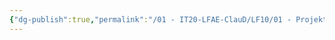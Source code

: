 ```yaml
---
{"dg-publish":true,"permalink":"/01 - IT20-LFAE-ClauD/LF10/01 - Projektmanagement.excalidraw/","tags":["excalidraw"]}
---
```

<style> .container {font-family: sans-serif; text-align: center;} .button-wrapper button {z-index: 1;height: 40px; width: 100px; margin: 10px;padding: 5px;} .excalidraw .App-menu_top .buttonList { display: flex;} .excalidraw-wrapper { height: 800px; margin: 50px; position: relative;} :root[dir="ltr"] .excalidraw .layer-ui__wrapper .zen-mode-transition.App-menu_bottom--transition-left {transform: none;} </style><script src="https://cdn.jsdelivr.net/npm/react@17/umd/react.production.min.js"></script><script src="https://cdn.jsdelivr.net/npm/react-dom@17/umd/react-dom.production.min.js"></script><script type="text/javascript" src="https://cdn.jsdelivr.net/npm/@excalidraw/excalidraw@0/dist/excalidraw.production.min.js"></script><div id="01_-_Projektmanagementexcalidraw.md"></div><script>(function(){const InitialData={"type":"excalidraw","version":2,"source":"https://github.com/zsviczian/obsidian-excalidraw-plugin/releases/tag/1.8.24","elements":[{"type":"freedraw","version":124,"versionNonce":1513398998,"isDeleted":false,"id":"sCcT3vrq2-Ujy4Y3HsL7b","fillStyle":"solid","strokeWidth":2,"strokeStyle":"solid","roughness":1,"opacity":100,"angle":0,"x":798.0637951687698,"y":3255.584466690732,"strokeColor":"#a61e4d","backgroundColor":"#fa5252","width":180.481969233894,"height":2.820030769279583,"seed":1315500938,"groupIds":[],"roundness":null,"boundElements":[],"updated":1680507182384,"link":null,"locked":false,"customData":{"strokeOptions":{"highlighter":true,"constantPressure":true,"hasOutline":true,"outlineWidth":4,"options":{"thinning":1,"smoothing":0.5,"streamline":0.5,"easing":"linear","start":{"taper":0,"cap":true,"easing":"linear"},"end":{"taper":0,"cap":true,"easing":"linear"}}}},"points":[[0,0],[2.820030769279583,0],[11.280123077118446,2.820030769279583],[14.10015384639803,2.820030769279583],[16.920184615677613,2.820030769279583],[18.330200000317404,2.820030769279583],[19.740215384957196,2.820030769279583],[21.150230769596988,2.820030769279583],[23.97026153887657,2.820030769279583],[26.790292308156154,2.820030769279583],[29.610323077435737,2.820030769279583],[31.02033846207553,2.820030769279583],[32.43035384671532,2.820030769279583],[33.84036923135511,2.820030769279583],[36.66040000063481,2.820030769279583],[39.48043076991439,2.820030769279583],[40.89044615455418,2.820030769279583],[43.71047692383377,2.820030769279583],[45.12049230847356,2.820030769279583],[49.35053846239293,2.820030769279583],[50.760553847032725,2.820030769279583],[56.40061538559189,2.820030769279583],[59.220646154871474,2.820030769279583],[62.04067692415106,2.820030769279583],[64.86070769343064,2.820030769279583],[67.68073846271034,2.820030769279583],[70.50076923198992,2.820030769279583],[74.7308153859093,2.820030769279583],[76.14083077054909,2.820030769279583],[80.37087692446846,2.820030769279583],[83.19090769374804,2.820030769279583],[84.60092307838784,2.820030769279583],[86.01093846302763,2.820030769279583],[88.83096923230721,2.820030769279583],[93.06101538622659,2.820030769279583],[94.47103077086638,2.820030769279583],[95.88104615550617,2.820030769279583],[98.70107692478587,2.820030769279583],[102.93112307870524,1.4100153846402463],[104.34113846334503,1.4100153846402463],[107.16116923262462,1.4100153846402463],[109.9812000019042,1.4100153846402463],[114.21124615582357,1.4100153846402463],[115.62126154046337,1.4100153846402463],[118.44129230974295,1.4100153846402463],[119.85130769438274,1.4100153846402463],[121.26132307902253,1.4100153846402463],[121.26132307902253,0],[125.4913692329419,0],[128.3114000022216,0],[129.7214153868614,0],[131.1314307715012,0],[132.54144615614098,0],[135.36147692542056,0],[136.77149231006035,0],[139.59152307933994,0],[141.00153846397973,0],[142.41155384861952,0],[148.05161538717869,0],[150.87164615645827,0],[152.28166154109806,0],[155.10169231037764,0],[156.51170769501744,0],[157.92172307965723,0],[162.15176923357672,0],[163.5617846182165,0],[166.3818153874961,0],[167.79183077213588,0],[169.20184615677567,0],[170.61186154141546,0],[173.43189231069505,0],[174.84190769533484,0],[177.66193846461442,0],[179.07195384925421,0],[180.481969233894,0],[180.481969233894,1.4100153846402463],[180.481969233894,1.4100153846402463]],"lastCommittedPoint":null,"simulatePressure":false,"pressures":[1,1,1,1,1,1,1,1,1,1,1,1,1,1,1,1,1,1,1,1,1,1,1,1,1,1,1,1,1,1,1,1,1,1,1,1,1,1,1,1,1,1,1,1,1,1,1,1,1,1,1,1,1,1,1,1,1,1,1,1,1,1,1,1,1,1,1,1,1,1,1,1,1,1,1,1,0]},{"type":"freedraw","version":262,"versionNonce":184294794,"isDeleted":false,"id":"b5w5lcgKMwl_2NoJtou0q","fillStyle":"solid","strokeWidth":2,"strokeStyle":"solid","roughness":1,"opacity":100,"angle":0,"x":806.9560028610689,"y":3123.4601276066255,"strokeColor":"#087f5b","backgroundColor":"#40c057","width":132.83473978657514,"height":2.2706885668180803,"seed":689096762,"groupIds":[],"roundness":null,"boundElements":[],"updated":1680507182384,"link":null,"locked":false,"customData":{"strokeOptions":{"highlighter":true,"constantPressure":true,"hasOutline":true,"outlineWidth":4,"options":{"thinning":1,"smoothing":0.5,"streamline":0.5,"easing":"linear","start":{"taper":0,"cap":true,"easing":"linear"},"end":{"taper":0,"cap":true,"easing":"linear"}}}},"points":[[0,0],[1.1353226285178835,0],[3.4060545051180497,0],[5.676699762153817,0],[7.947345019189697,0],[14.759454029425797,0],[15.89477665794368,0],[17.030099286461677,0],[19.300744543497444,0],[21.57147642009761,0],[22.706799048615494,0],[26.112853553733544,0],[27.248176182251427,0],[28.383498810769424,0],[31.789553315887474,0],[34.06019857292324,0],[36.33084382995912,0],[37.46625307804129,0],[39.73689833507717,0],[40.872220963595055,0],[43.14295284019522,0],[44.278275468713105,0],[46.548920725748985,0],[47.68424335426687,0],[51.09029785938492,0],[54.49635236450297,0],[57.90232025005673,0],[59.03764287857473,0],[61.30837475517478,0],[63.57902001221066,0],[65.84975188881072,0],[68.1203971458466,0],[70.39104240288248,0],[71.52645165096465,0],[72.66177427948253,0],[74.93241953651841,0],[77.20315141311846,0],[79.47379667015434,0],[81.74444192719022,0],[85.15049643230827,0],[87.42114168934404,0],[88.55655093742621,0],[90.82719619446209,0],[94.23325069958014,0],[95.36857332809802,0],[96.50389595661602,0],[97.6392185851339,0],[98.7745412136519,0],[99.90995046173407,0],[102.18059571876984,0],[105.58665022388789,0],[107.85729548092377,0],[108.99261810944165,0],[110.12794073795965,0],[111.26334998604182,0],[112.3986726145597,0],[113.5339952430777,0],[114.66931787159558,0],[115.80464050011346,0],[116.94004974819563,0],[118.07537237671363,0],[119.21069500523151,0],[120.34601763374951,0],[122.61674951034956,0],[123.75207213886745,0],[124.88739476738544,0],[126.02271739590333,0],[127.15804002442133,1.1353226285177698],[128.2934492725035,1.1353226285177698],[129.42877190102138,1.1353226285177698],[130.56409452953926,1.1353226285177698],[130.56409452953926,2.2706885668180803],[131.69941715805726,2.2706885668180803],[132.83473978657514,2.2706885668180803],[132.83473978657514,2.2706885668180803]],"lastCommittedPoint":null,"simulatePressure":false,"pressures":[1,1,1,1,1,1,1,1,1,1,1,1,1,1,1,1,1,1,1,1,1,1,1,1,1,1,1,1,1,1,1,1,1,1,1,1,1,1,1,1,1,1,1,1,1,1,1,1,1,1,1,1,1,1,1,1,1,1,1,1,1,1,1,1,1,1,1,1,1,1,1,1,1,1,0]},{"type":"freedraw","version":105,"versionNonce":1216731158,"isDeleted":false,"id":"v4m4rFSwaLW3STf96DVI7","fillStyle":"solid","strokeWidth":2,"strokeStyle":"solid","roughness":1,"opacity":100,"angle":0,"x":-993.9132414891509,"y":3142.3003248676755,"strokeColor":"#a61e4d","backgroundColor":"#fa5252","width":169.65018926634764,"height":1.8440237963732216,"seed":1304905226,"groupIds":[],"roundness":null,"boundElements":[],"updated":1680507182384,"link":null,"locked":false,"customData":{"strokeOptions":{"highlighter":true,"constantPressure":true,"hasOutline":true,"outlineWidth":4,"options":{"thinning":1,"smoothing":0.5,"streamline":0.5,"easing":"linear","start":{"taper":0,"cap":true,"easing":"linear"},"end":{"taper":0,"cap":true,"easing":"linear"}}}},"points":[[0,0],[5.532071389120006,0],[9.22011898186679,0],[14.752190370986796,0],[22.128285556480137,0],[27.660356945600142,0],[33.19242833472015,0],[38.72449972384027,0],[42.41254731658694,0],[46.10059490933361,0],[51.632666298453614,0],[55.320713891200285,0],[57.16473768757362,0],[60.852785280320404,0],[62.69680907669374,0],[64.54083287306707,0],[68.22888046581375,0],[70.07290426218708,0],[73.76095185493375,0],[75.60497565130709,0],[79.29302324405376,0],[81.13704704042709,0],[82.98107083680043,0],[86.66911842954721,0],[90.35716602229388,0],[92.20118981866722,0],[95.88923741141389,0],[97.73326120778722,0],[101.4213088005339,0],[103.26533259690723,0],[106.9533801896539,0],[108.79740398602735,0],[110.64142778240057,0],[114.32947537514735,0],[118.01752296789402,0],[119.86154676426736,0],[121.7055705606407,0],[123.54959435701403,0],[125.39361815338737,0],[129.08166574613404,0],[132.76971333888082,0],[136.4577609316275,0],[138.30178472800083,0],[141.9898323207475,0],[143.83385611712083,0],[145.67787991349417,0],[149.36592750624084,0],[151.20995130261417,0],[153.0539750989875,0],[156.7420226917343,0],[158.5860464881075,0],[160.43007028448096,0],[164.11811787722763,0],[165.96214167360097,0],[167.8061654699743,0],[169.65018926634764,0],[169.65018926634764,1.8440237963732216],[169.65018926634764,1.8440237963732216]],"lastCommittedPoint":null,"simulatePressure":false,"pressures":[1,1,1,1,1,1,1,1,1,1,1,1,1,1,1,1,1,1,1,1,1,1,1,1,1,1,1,1,1,1,1,1,1,1,1,1,1,1,1,1,1,1,1,1,1,1,1,1,1,1,1,1,1,1,1,1,1,0]},{"type":"freedraw","version":99,"versionNonce":1299438666,"isDeleted":false,"id":"GdwrDrGWT76umF5NU8CNN","fillStyle":"solid","strokeWidth":2,"strokeStyle":"solid","roughness":1,"opacity":100,"angle":0,"x":-66.36927191335894,"y":3284.2901571884227,"strokeColor":"#a61e4d","backgroundColor":"#fa5252","width":173.3382368590943,"height":9.220118981867017,"seed":1412354518,"groupIds":[],"roundness":null,"boundElements":[],"updated":1680507182384,"link":null,"locked":false,"customData":{"strokeOptions":{"highlighter":true,"constantPressure":true,"hasOutline":true,"outlineWidth":4,"options":{"thinning":1,"smoothing":0.5,"streamline":0.5,"easing":"linear","start":{"taper":0,"cap":true,"easing":"linear"},"end":{"taper":0,"cap":true,"easing":"linear"}}}},"points":[[0,0],[5.532071389120006,0],[18.440237963733352,1.8440237963732216],[29.504380741973478,3.688047592746898],[42.412547316586824,5.532071389120119],[55.320713891200285,5.532071389120119],[59.008761483946955,7.376095185493796],[70.07290426218708,7.376095185493796],[71.9169280585603,7.376095185493796],[77.44899944768042,7.376095185493796],[82.98107083680031,7.376095185493796],[84.82509463317376,7.376095185493796],[88.51314222592043,7.376095185493796],[92.2011898186671,7.376095185493796],[94.04521361504055,7.376095185493796],[95.88923741141377,7.376095185493796],[99.57728500416044,7.376095185493796],[101.4213088005339,7.376095185493796],[105.10935639328056,7.376095185493796],[106.95338018965379,9.220118981867017],[108.79740398602723,9.220118981867017],[112.4854515787739,9.220118981867017],[114.32947537514735,9.220118981867017],[116.17349917152058,9.220118981867017],[118.01752296789402,9.220118981867017],[119.86154676426725,9.220118981867017],[121.7055705606407,9.220118981867017],[123.54959435701392,9.220118981867017],[125.39361815338737,9.220118981867017],[127.23764194976059,9.220118981867017],[129.08166574613404,9.220118981867017],[130.92568954250726,9.220118981867017],[132.7697133388807,9.220118981867017],[134.61373713525393,9.220118981867017],[136.45776093162738,9.220118981867017],[138.30178472800083,9.220118981867017],[140.14580852437405,9.220118981867017],[141.9898323207475,9.220118981867017],[145.67787991349417,9.220118981867017],[147.5219037098674,9.220118981867017],[149.36592750624084,9.220118981867017],[151.20995130261406,9.220118981867017],[154.89799889536073,9.220118981867017],[156.74202269173418,9.220118981867017],[160.43007028448085,9.220118981867017],[162.2740940808543,9.220118981867017],[165.96214167360097,9.220118981867017],[167.8061654699742,9.220118981867017],[169.65018926634764,9.220118981867017],[171.49421306272086,9.220118981867017],[173.3382368590943,9.220118981867017],[173.3382368590943,9.220118981867017]],"lastCommittedPoint":null,"simulatePressure":false,"pressures":[1,1,1,1,1,1,1,1,1,1,1,1,1,1,1,1,1,1,1,1,1,1,1,1,1,1,1,1,1,1,1,1,1,1,1,1,1,1,1,1,1,1,1,1,1,1,1,1,1,1,1,0]},{"type":"freedraw","version":98,"versionNonce":1501455702,"isDeleted":false,"id":"PPYNWbo2a7lk0Xx1zh_EC","fillStyle":"solid","strokeWidth":2,"strokeStyle":"solid","roughness":1,"opacity":100,"angle":0,"x":-997.6012890818976,"y":3046.4110874562616,"strokeColor":"#2b8a3e","backgroundColor":"#40c057","width":143.83385611712083,"height":5.532071389119665,"seed":1074909526,"groupIds":[],"roundness":null,"boundElements":[],"updated":1680507182384,"link":null,"locked":false,"customData":{"strokeOptions":{"highlighter":true,"constantPressure":true,"hasOutline":true,"outlineWidth":4,"options":{"thinning":1,"smoothing":0.5,"streamline":0.5,"easing":"linear","start":{"taper":0,"cap":true,"easing":"linear"},"end":{"taper":0,"cap":true,"easing":"linear"}}}},"points":[[0,0],[7.376095185493341,0],[11.064142778240011,0],[16.59621416736013,1.8440237963732216],[22.128285556480137,1.8440237963732216],[27.660356945600142,1.8440237963732216],[31.348404538346813,1.8440237963732216],[33.19242833472015,1.8440237963732216],[36.88047592746682,1.8440237963732216],[40.5685235202136,1.8440237963732216],[44.25657111296027,1.8440237963732216],[47.944618705706944,1.8440237963732216],[51.632666298453614,1.8440237963732216],[55.320713891200285,1.8440237963732216],[59.008761483946955,1.8440237963732216],[60.85278528032029,1.8440237963732216],[64.54083287306707,1.8440237963732216],[68.22888046581375,1.8440237963732216],[70.07290426218708,1.8440237963732216],[71.91692805856042,1.8440237963732216],[75.60497565130709,1.8440237963732216],[77.44899944768042,1.8440237963732216],[79.29302324405376,1.8440237963732216],[82.98107083680043,1.8440237963732216],[84.82509463317376,1.8440237963732216],[88.51314222592055,1.8440237963732216],[90.35716602229388,1.8440237963732216],[94.04521361504055,1.8440237963732216],[97.73326120778722,1.8440237963732216],[99.57728500416056,1.8440237963732216],[103.26533259690723,1.8440237963732216],[105.10935639328056,1.8440237963732216],[110.64142778240057,1.8440237963732216],[112.48545157877402,1.8440237963732216],[114.32947537514724,1.8440237963732216],[116.17349917152069,1.8440237963732216],[118.01752296789402,1.8440237963732216],[119.86154676426736,1.8440237963732216],[123.54959435701403,1.8440237963732216],[125.39361815338737,1.8440237963732216],[129.08166574613404,1.8440237963732216],[130.92568954250737,1.8440237963732216],[134.61373713525404,1.8440237963732216],[136.4577609316275,1.8440237963732216],[138.3017847280007,1.8440237963732216],[140.14580852437416,1.8440237963732216],[140.14580852437416,3.688047592746443],[141.9898323207475,3.688047592746443],[141.9898323207475,5.532071389119665],[143.83385611712083,5.532071389119665],[143.83385611712083,5.532071389119665]],"lastCommittedPoint":null,"simulatePressure":false,"pressures":[1,1,1,1,1,1,1,1,1,1,1,1,1,1,1,1,1,1,1,1,1,1,1,1,1,1,1,1,1,1,1,1,1,1,1,1,1,1,1,1,1,1,1,1,1,1,1,1,1,1,0]},{"type":"freedraw","version":97,"versionNonce":1342554890,"isDeleted":false,"id":"TrAfU4F2W813iIdsZMk9a","fillStyle":"solid","strokeWidth":2,"strokeStyle":"solid","roughness":1,"opacity":100,"angle":0,"x":-71.90134330247906,"y":2965.2740404158344,"strokeColor":"#2b8a3e","backgroundColor":"#40c057","width":151.2099513026143,"height":12.90816657461346,"seed":635137930,"groupIds":[],"roundness":null,"boundElements":[],"updated":1680507182384,"link":null,"locked":false,"customData":{"strokeOptions":{"highlighter":true,"constantPressure":true,"hasOutline":true,"outlineWidth":4,"options":{"thinning":1,"smoothing":0.5,"streamline":0.5,"easing":"linear","start":{"taper":0,"cap":true,"easing":"linear"},"end":{"taper":0,"cap":true,"easing":"linear"}}}},"points":[[0,0],[5.532071389120119,0],[16.59621416736013,3.688047592746443],[23.972309352853472,3.688047592746443],[35.0364521310936,5.532071389120119],[40.5685235202136,5.532071389120119],[51.632666298453614,7.376095185493341],[57.164737687573734,7.376095185493341],[60.852785280320404,7.376095185493341],[64.54083287306707,7.376095185493341],[66.38485666944041,9.220118981866563],[68.22888046581375,9.220118981866563],[70.07290426218708,9.220118981866563],[75.6049756513072,9.220118981866563],[79.29302324405387,9.220118981866563],[81.13704704042709,9.220118981866563],[82.98107083680054,9.220118981866563],[84.82509463317376,9.220118981866563],[86.66911842954721,9.220118981866563],[92.20118981866733,9.220118981866563],[94.04521361504055,9.220118981866563],[97.73326120778722,9.220118981866563],[99.57728500416067,9.220118981866563],[101.4213088005339,9.220118981866563],[105.10935639328056,9.220118981866563],[108.79740398602723,9.220118981866563],[110.64142778240068,9.220118981866563],[112.4854515787739,9.220118981866563],[114.32947537514735,9.220118981866563],[116.1734991715208,9.220118981866563],[116.1734991715208,11.064142778240239],[118.01752296789402,11.064142778240239],[119.86154676426747,11.064142778240239],[121.7055705606407,11.064142778240239],[123.54959435701414,11.064142778240239],[127.23764194976081,11.064142778240239],[129.08166574613404,11.064142778240239],[130.92568954250748,11.064142778240239],[132.7697133388807,11.064142778240239],[136.45776093162738,11.064142778240239],[138.30178472800083,11.064142778240239],[140.14580852437405,11.064142778240239],[141.9898323207475,11.064142778240239],[143.83385611712094,11.064142778240239],[145.67787991349417,11.064142778240239],[147.52190370986762,11.064142778240239],[149.36592750624084,11.064142778240239],[151.2099513026143,11.064142778240239],[151.2099513026143,12.90816657461346],[151.2099513026143,12.90816657461346]],"lastCommittedPoint":null,"simulatePressure":false,"pressures":[1,1,1,1,1,1,1,1,1,1,1,1,1,1,1,1,1,1,1,1,1,1,1,1,1,1,1,1,1,1,1,1,1,1,1,1,1,1,1,1,1,1,1,1,1,1,1,1,1,0]},{"type":"freedraw","version":49,"versionNonce":1853049494,"isDeleted":false,"id":"_EYJyqcbz_BR4rJ8tLc0U","fillStyle":"solid","strokeWidth":2,"strokeStyle":"solid","roughness":1,"opacity":100,"angle":0,"x":-1004.9773842673909,"y":3099.8877775510887,"strokeColor":"#2b8a3e","backgroundColor":"#FFC47C","width":0.0001,"height":0.0001,"seed":860361622,"groupIds":[],"roundness":null,"boundElements":[],"updated":1680507182384,"link":null,"locked":false,"customData":{"strokeOptions":{"highlighter":true,"constantPressure":true,"hasOutline":true,"outlineWidth":4,"options":{"thinning":1,"smoothing":0.5,"streamline":0.5,"easing":"linear","start":{"taper":0,"cap":true,"easing":"linear"},"end":{"taper":0,"cap":true,"easing":"linear"}}}},"points":[[0,0],[0.0001,0.0001]],"lastCommittedPoint":null,"simulatePressure":false,"pressures":[1,0]},{"type":"text","version":31,"versionNonce":1799640890,"isDeleted":false,"id":"VkuX7sMC","fillStyle":"hachure","strokeWidth":1,"strokeStyle":"solid","roughness":1,"opacity":100,"angle":0,"x":-568.3462148747909,"y":-395.84330122915856,"strokeColor":"#000000","backgroundColor":"transparent","width":398.6278381347656,"height":45,"seed":380919226,"groupIds":[],"roundness":null,"boundElements":[],"updated":1680427002221,"link":null,"locked":false,"fontSize":36,"fontFamily":1,"text":"Allgemeine Einordnungen","rawText":"Allgemeine Einordnungen","textAlign":"left","verticalAlign":"top","containerId":null,"originalText":"Allgemeine Einordnungen","lineHeight":1.25,"baseline":32},{"type":"line","version":314,"versionNonce":456872294,"isDeleted":false,"id":"zervPJbwN2q1EY5MMgSJt","fillStyle":"hachure","strokeWidth":1,"strokeStyle":"solid","roughness":1,"opacity":100,"angle":0,"x":-579.5824447163054,"y":-353.20982813522113,"strokeColor":"#000000","backgroundColor":"transparent","width":411.3362279357392,"height":1.0134313914052768,"seed":192900794,"groupIds":[],"roundness":{"type":2},"boundElements":[],"updated":1680427002221,"link":null,"locked":false,"startBinding":null,"endBinding":null,"lastCommittedPoint":null,"startArrowhead":null,"endArrowhead":null,"points":[[0,0],[411.3362279357392,-1.0134313914052768]]},{"type":"arrow","version":631,"versionNonce":2019509828,"isDeleted":false,"id":"D2Sy5pC6A_un0y-AEGpxR","fillStyle":"hachure","strokeWidth":2,"strokeStyle":"solid","roughness":1,"opacity":100,"angle":0,"x":543.5743465476335,"y":1393.670838630132,"strokeColor":"#000000","backgroundColor":"transparent","width":159.64505075622492,"height":0.8782763339645498,"seed":1117130746,"groupIds":[],"roundness":{"type":2},"boundElements":[],"updated":1682027705592,"link":null,"locked":false,"startBinding":null,"endBinding":{"elementId":"H1b4bN-oDUhhDwZzx_IlW","focus":-0.13613985427582964,"gap":2.1475030015695324},"lastCommittedPoint":null,"startArrowhead":null,"endArrowhead":"arrow","points":[[0,0],[159.64505075622492,0.8782763339645498]]},{"type":"arrow","version":1244,"versionNonce":1525012348,"isDeleted":false,"id":"GZ4yLnbJAW2pND1SKvigg","fillStyle":"hachure","strokeWidth":2,"strokeStyle":"solid","roughness":1,"opacity":100,"angle":0,"x":-575.3008128193753,"y":575.1940921330795,"strokeColor":"#000000","backgroundColor":"transparent","width":139.12544136235874,"height":211.4149109466597,"seed":620014074,"groupIds":[],"roundness":{"type":2},"boundElements":[],"updated":1682027680226,"link":null,"locked":false,"startBinding":null,"endBinding":null,"lastCommittedPoint":null,"startArrowhead":null,"endArrowhead":"arrow","points":[[0,0],[-139.12544136235874,127.7205160098813],[-40.00918545065474,211.4149109466597]]},{"type":"freedraw","version":212,"versionNonce":415084966,"isDeleted":false,"id":"dg7zU-rSR-guviIHxISJN","fillStyle":"hachure","strokeWidth":0.5,"strokeStyle":"solid","roughness":1,"opacity":100,"angle":0,"x":-540.1831229325091,"y":489.12829137152437,"strokeColor":"#000000","backgroundColor":"transparent","width":24.003051977306995,"height":161.44791392205246,"seed":1149066854,"groupIds":[],"roundness":null,"boundElements":[],"updated":1680427002221,"link":null,"locked":false,"points":[[0,0],[0.13406907562830384,0],[-0.06707601958260057,-0.13411055739680933],[-0.4022901904218088,-0.13411055739680933],[-0.7375458430295794,-0.26817963302517],[-1.3409811286624063,-0.26817963302517],[-2.01140947034105,-0.4022901904219225],[-2.6819207755565913,-0.5364007478187318],[-3.35239059900357,-0.5364007478187318],[-3.8217153272396445,-0.5364007478187318],[-4.358116075058319,-0.6704698234470357],[-4.894475341108546,-0.6704698234470357],[-5.430834607158886,-0.9386494564722057],[-5.766090259766543,-0.9386494564722057],[-6.168380450188465,-1.0727185321005095],[-6.6377051784245396,-1.0727185321005095],[-7.241181945825929,-1.0727185321005095],[-7.576396116665137,-1.0727185321005095],[-8.045741585785436,-1.0727185321005095],[-8.448031776207358,-0.8716149186579969],[-8.78324594704668,-0.7375458430296931],[-9.118501599654337,-0.46932472823613125],[-9.654881606588788,-0.20114509521096124],[-9.923061239613958,0.2011450952109044],[-10.258316892221728,0.6033938038643782],[-10.727641620457803,1.1397945516830532],[-10.928765974784483,1.4750087225223751],[-11.196945607809653,2.01140947034105],[-11.39809070302067,2.480775680345573],[-11.599235798231575,2.9500174450447503],[-11.733346355628328,3.620487268491786],[-11.86745691302508,4.358033111521422],[-12.001525988653384,5.229648030179419],[-12.068602008236098,6.101262948837416],[-12.269747103447003,7.039870923541116],[-12.40381617907542,7.978520380013265],[-12.604961274286325,8.984245856068014],[-12.806085628613118,9.98997133212282],[-12.94019618600987,10.995613844640673],[-13.208375819034927,12.06837385850963],[-13.208375819034927,13.141133872378589],[-13.409520914245832,14.146776384896441],[-13.476596933828546,15.085467323137038],[-13.543631471642698,16.09115131742334],[-13.61066600945685,17.163911331292297],[-13.61066600945685,18.236629863392807],[-13.61066600945685,19.242355339447556],[-13.61066600945685,20.583294986341627],[-13.61066600945685,21.521902961045328],[-13.61066600945685,22.72873205054259],[-13.61066600945685,24.203782254833413],[-13.476596933828546,25.142431711305562],[-13.476596933828546,26.483371358199634],[-13.476596933828546,27.35498627685763],[-13.34248637643168,28.36067027114393],[-13.208375819034927,29.366354265430232],[-13.074306743406623,30.372038259716533],[-13.074306743406623,31.377763735771396],[-12.94019618600987,32.78569643871117],[-12.94019618600987,33.45616626215815],[-12.6720165529847,34.79714739082067],[-12.537926736472173,35.93698342427217],[-12.40381617907542,37.21080556981519],[-12.13563654605025,38.08237900670474],[-11.86745691302508,39.35628411578466],[-11.86745691302508,40.496078667467714],[-11.599235798231575,41.769942294779185],[-11.465166722603271,42.9097783282308],[-11.331056165206405,44.11656593595956],[-11.196945607809653,45.45750558285363],[-10.928765974784483,46.597300134536795],[-10.794676158271955,47.602984128823095],[-10.794676158271955,48.8098132183203],[-10.660607082643537,49.949649251771916],[-10.526496525246785,51.02240926564082],[-10.526496525246785,52.29623141118384],[-10.526496525246785,53.10081179202757],[-10.526496525246785,54.30768236329334],[-10.526496525246785,55.782649604047265],[-10.526496525246785,56.92244415573043],[-10.526496525246785,58.062280189181934],[-10.526496525246785,59.336102334724956],[-10.526496525246785,60.47593836817646],[-10.526496525246785,61.81687801507053],[-10.526496525246785,62.62137543237748],[-10.593531063060937,63.69413544624638],[-10.794676158271955,64.63282638448698],[-10.995800512598635,65.83969695575274],[-11.196945607809653,66.91237400608475],[-11.465166722603271,67.91809948213961],[-11.733346355628328,68.85674893861176],[-12.068602008236098,70.19764710373738],[-12.269747103447003,71.27036563583783],[-12.537926736472173,72.27609111189258],[-12.873161648195719,73.28181658794733],[-13.208375819034927,74.35449363827945],[-13.61066600945685,75.2932260582885],[-14.147066757275525,76.23187551476065],[-14.482301668999071,77.1705249712328],[-15.219847512028764,77.97506387030808],[-15.957351873289895,78.91371332678023],[-16.49373188022446,79.71821074408717],[-17.164201703671438,80.38880501283961],[-17.96876134363106,81.193260948378],[-18.639272648846486,81.79669623401094],[-19.443832288806107,82.46720753922637],[-20.114302112253085,83.0034838417397],[-21.05297230960946,83.47293301528111],[-21.522297037845647,83.80806422258354],[-21.924587228267455,84.27743043258806],[-22.326877418689378,84.34450645217066],[-22.7291676091113,84.54565154738168],[-23.064402520834847,84.54565154738168],[-23.399658173442504,84.61264460342738],[-23.734872344281825,84.61264460342738],[-23.86898290167869,84.67972062300998],[-23.332582153859903,84.67972062300998],[-23.064402520834847,84.67972062300998],[-22.930291963438094,84.67972062300998],[-22.528022513900396,84.67972062300998],[-22.12573232347836,84.67972062300998],[-21.72344213305655,84.67972062300998],[-21.32115194263463,84.67972062300998],[-20.58362684048916,84.67972062300998],[-20.18133665006735,84.74675516082414],[-19.712011921831163,84.81378969863829],[-19.175631914896712,84.88082423645244],[-18.773341724474903,85.01489331208086],[-18.371051534052867,85.14904535124606],[-17.834692268002755,85.35019044645696],[-17.432422818465056,85.48425952208538],[-17.03013262804302,85.61832859771368],[-16.761911513249515,85.9536257320899],[-16.62784243762121,86.22176388334651],[-16.359621322827593,86.42290897855753],[-16.22555224719929,86.69104712981414],[-16.091441689802423,87.02634426419036],[-16.091441689802423,87.42863445461228],[-16.091441689802423,87.7638486254516],[-16.091441689802423,88.23321483545612],[-16.091441689802423,88.7695326197379],[-16.158476227616575,89.17182281015982],[-16.29258678501344,89.90932717142095],[-16.426697342410193,90.44568643747118],[-16.62784243762121,91.04912172310412],[-16.896022070646268,91.85370210394797],[-17.164201703671438,92.65815803948635],[-17.56649189409336,93.4627384203302],[-17.901726805816907,94.26731880117404],[-18.10287190102781,95.20605122118309],[-18.438127553635468,96.14461771411834],[-18.706307186660638,96.94915661319374],[-19.04156283926841,98.02195810883109],[-19.309742472293465,99.22874571655996],[-19.51086682662026,100.03328461563524],[-19.779046459645315,101.1060861112727],[-20.047267574438933,101.97774251169903],[-20.24841266964995,103.18457160119635],[-20.516592302675008,103.9890690185033],[-20.784771935700064,104.92771847497545],[-20.985917030911082,105.9334439510302],[-21.187041385237762,106.87209340750235],[-21.38818648044878,108.01184647741707],[-21.522297037845647,108.8835028778434],[-21.6564075952424,110.35851160036589],[-21.857552690453304,111.16305049944117],[-21.991621766081607,112.50399014633524],[-22.058697785664208,114.11315090802293],[-22.058697785664208,115.32002147928858],[-22.12573232347836,116.4596915856664],[-22.12573232347836,118.00181780953983],[-22.12573232347836,119.61089560769062],[-21.991621766081607,120.81776617895628],[-21.991621766081607,122.56099601627227],[-21.991621766081607,124.23710835223721],[-21.991621766081607,126.04737272736736],[-21.991621766081607,127.72356802686909],[-21.857552690453304,129.39968036283403],[-21.5893315756598,130.94180658670746],[-21.45526250003138,132.68495346048655],[-21.05297230960946,134.29411422217424],[-20.65070286007176,136.30548221074685],[-20.047267574438933,137.91464297243442],[-19.51086682662026,139.72482438402767],[-18.974486819685808,142.0044964509308],[-18.572196629263885,143.54645674773053],[-17.834692268002755,145.8932463159847],[-17.365346798882456,147.6363102262269],[-16.694876975435363,149.44665756489383],[-16.091441689802423,151.05573536304462],[-14.951626397235145,152.530744085567],[-14.214101295089677,154.00575280808937],[-13.34248637643168,155.14558884154098],[-12.40381617907542,155.95008625884793],[-11.465166722603271,156.6876321018775],[-10.392385967850032,157.08992229229943],[-9.31962595398113,157.49221248272136],[-7.777541211876041,157.76035063397796],[-6.70478119800714,158.09560628658573],[-5.296765531530468,158.49789647700766],[-4.224005517661453,158.83306916607853],[-3.151245503792552,159.23535935650045],[-2.0784854899236507,159.63764954692238],[-1.4750502042908238,160.10705723869535],[-0.804580380843845,160.37519538995195],[-0.4022901904218088,160.37519538995195],[-0.4022901904218088,160.37519538995195]],"lastCommittedPoint":null,"simulatePressure":false,"pressures":[0.07545787841081619,0.07692307978868484,0.08400488644838333,0.09035409241914749,0.10231991112232208,0.11965812742710114,0.13772894442081451,0.15115995705127716,0.15897436439990997,0.16141636669635773,0.16239316761493683,0.16214896738529205,0.16336996853351593,0.1616605669260025,0.16239316761493683,0.16410256922245026,0.1626373678445816,0.16312576830387115,0.1636141687631607,0.1636141687631607,0.16507937014102936,0.1645909696817398,0.16385836899280548,0.16214896738529205,0.1626373678445816,0.16190476715564728,0.1616605669260025,0.16019536554813385,0.16239316761493683,0.1616605669260025,0.16239316761493683,0.1616605669260025,0.1616605669260025,0.16214896738529205,0.1616605669260025,0.16141636669635773,0.16214896738529205,0.1616605669260025,0.1626373678445816,0.16434676945209503,0.16727717220783234,0.168742373585701,0.16996337473392487,0.16996337473392487,0.17045177519321442,0.16898657381534576,0.16507937014102936,0.1655677706003189,0.1655677706003189,0.16825397312641144,0.16947497427463531,0.1726495772600174,0.17631258070468903,0.17777778208255768,0.17826618254184723,0.1855921894311905,0.18608058989048004,0.1882784068584442,0.18901100754737854,0.1894994080066681,0.19072040915489197,0.1914530098438263,0.1914530098438263,0.1904762089252472,0.1924298107624054,0.19365081191062927,0.1943834125995636,0.19584861397743225,0.1963370144367218,0.19658121466636658,0.19682541489601135,0.19682541489601135,0.19755801558494568,0.19780221581459045,0.19829061627388,0.19829061627388,0.19877901673316956,0.1973138153553009,0.19902321696281433,0.19902321696281433,0.1992674171924591,0.19877901673316956,0.19804641604423523,0.19853481650352478,0.20073261857032776,0.20195361971855164,0.20390722155570984,0.20805862545967102,0.21001222729682922,0.21343103051185608,0.21562883257865906,0.21953603625297546,0.22100123763084412,0.22100123763084412,0.22148963809013367,0.22295483946800232,0.22588524222373962,0.2271062433719635,0.23125764727592468,0.23589745163917542,0.24346765875816345,0.2520146667957306,0.2586080729961395,0.26446887850761414,0.27032968401908875,0.2737484872341156,0.27521368861198425,0.2769230902194977,0.2769230902194977,0.27619048953056335,0.277655690908432,0.27912089228630066,0.279853492975235,0.2805860936641693,0.2818070948123932,0.28107449412345886,0.2759462893009186,0.2757020890712738,0.2749694883823395,0.27643468976020813,0.2757020890712738,0.27643468976020813,0.27619048953056335,0.27545788884162903,0.2766788899898529,0.2766788899898529,0.2757020890712738,0.2766788899898529,0.27643468976020813,0.2749694883823395,0.2757020890712738,0.27643468976020813,0.2766788899898529,0.27619048953056335,0.27814409136772156,0.27814409136772156,0.2778998911380768,0.27936509251594543,0.2796092927455902,0.2788766920566559,0.28009769320487976,0.2808302938938141,0.2818070948123932,0.2808302938938141,0.28229549527168274,0.28107449412345886,0.28131869435310364,0.2818070948123932,0.28205129504203796,0.2808302938938141,0.2805860936641693,0.2815628945827484,0.2815628945827484,0.2825396955013275,0.28131869435310364,0.2818070948123932,0.28034189343452454,0.28009769320487976,0.2778998911380768,0.28400489687919617,0.28302809596061707,0.2808302938938141,0.2815628945827484,0.2818070948123932,0.2818070948123932,0.279853492975235,0.28009769320487976,0.28009769320487976,0.28009769320487976,0.27643468976020813,0.279853492975235,0.277655690908432,0.277655690908432,0.2766788899898529,0.27643468976020813,0.2766788899898529,0.2739926874637604,0.2788766920566559,0.2757020890712738,0.2766788899898529,0.27521368861198425,0.27521368861198425,0.27326008677482605,0.27130648493766785,0.27521368861198425,0.27106228470802307,0.2739926874637604,0.28327229619026184,0.29304030537605286,0.30183151364326477,0.30818071961402893,0.31575092673301697,0.31794872879981995,0.32967033982276917,0.33797314763069153,0.34969475865364075,0.35555556416511536,0.3550671637058258,0.3543345630168915,0.35164836049079895,0.3433455526828766,0.3242979347705841,0.2808302938938141,0.20561662316322327,0.09133089333772659,0.00024420025874860585,0]},{"type":"text","version":173,"versionNonce":224631930,"isDeleted":false,"id":"L1EVQylF","fillStyle":"hachure","strokeWidth":0.5,"strokeStyle":"solid","roughness":1,"opacity":100,"angle":0,"x":-572.5123138331123,"y":983.0330789550042,"strokeColor":"#000000","backgroundColor":"transparent","width":869.8316650390625,"height":45,"seed":723725946,"groupIds":[],"roundness":null,"boundElements":[],"updated":1680427002221,"link":null,"locked":false,"fontSize":36,"fontFamily":1,"text":"Welche Elemente der Projektorganisation gibt es?","rawText":"Welche Elemente der Projektorganisation gibt es?","textAlign":"left","verticalAlign":"top","containerId":null,"originalText":"Welche Elemente der Projektorganisation gibt es?","lineHeight":1.25,"baseline":32},{"type":"line","version":654,"versionNonce":562954278,"isDeleted":false,"id":"CvrabTBP5C-Jsm3OVboBs","fillStyle":"hachure","strokeWidth":1,"strokeStyle":"solid","roughness":1,"opacity":100,"angle":0,"x":-567.755917804403,"y":1022.1686321941028,"strokeColor":"#000000","backgroundColor":"transparent","width":877.503223942689,"height":6.092181141319884,"seed":450334842,"groupIds":[],"roundness":{"type":2},"boundElements":[],"updated":1680427002221,"link":null,"locked":false,"startBinding":null,"endBinding":null,"lastCommittedPoint":null,"startArrowhead":null,"endArrowhead":null,"points":[[0,0],[877.503223942689,6.092181141319884]]},{"type":"text","version":245,"versionNonce":107871546,"isDeleted":false,"id":"ss1zrBmy","fillStyle":"hachure","strokeWidth":1,"strokeStyle":"solid","roughness":1,"opacity":100,"angle":0,"x":-568.787424780945,"y":1796.137707929474,"strokeColor":"#000000","backgroundColor":"transparent","width":480.3837890625,"height":45,"seed":1464065146,"groupIds":["o7ipcdybMrTHTKDAmEUTm"],"roundness":null,"boundElements":[],"updated":1680427002221,"link":null,"locked":false,"fontSize":36,"fontFamily":1,"text":"Projektorganisationsmodelle","rawText":"Projektorganisationsmodelle","textAlign":"left","verticalAlign":"top","containerId":null,"originalText":"Projektorganisationsmodelle","lineHeight":1.25,"baseline":32},{"type":"line","version":515,"versionNonce":1567034214,"isDeleted":false,"id":"lCrAMUhloO_XLPdXRbM2k","fillStyle":"hachure","strokeWidth":1,"strokeStyle":"solid","roughness":1,"opacity":100,"angle":0,"x":-572.898773510783,"y":1839.5796816728255,"strokeColor":"#000000","backgroundColor":"transparent","width":479.41696326056376,"height":0.6770101554977828,"seed":1647484666,"groupIds":["o7ipcdybMrTHTKDAmEUTm"],"roundness":{"type":2},"boundElements":[],"updated":1680427002221,"link":null,"locked":false,"startBinding":null,"endBinding":null,"lastCommittedPoint":null,"startArrowhead":null,"endArrowhead":null,"points":[[0,0],[479.41696326056376,0.6770101554977828]]},{"type":"text","version":995,"versionNonce":1453426633,"isDeleted":false,"id":"fDYeCl1G","fillStyle":"hachure","strokeWidth":1,"strokeStyle":"solid","roughness":1,"opacity":100,"angle":0,"x":-550.2078825596533,"y":1892.7731634374081,"strokeColor":"#000000","backgroundColor":"transparent","width":1360.45654296875,"height":230.53371552621724,"seed":1312104506,"groupIds":["InNRM4mDcOrJp_L13acth"],"roundness":null,"boundElements":[],"updated":1680432049973,"link":null,"locked":false,"fontSize":46.106743105243446,"fontFamily":1,"text":"Aufgabe:\nFasst die zentralen Besonderheiten der Modelle hinsichtlich \nProjektorganisation, Einsatzgebieten und Vor- und Nach-\nteile zusammen!","rawText":"Aufgabe:\nFasst die zentralen Besonderheiten der Modelle hinsichtlich \nProjektorganisation, Einsatzgebieten und Vor- und Nach-\nteile zusammen!","textAlign":"left","verticalAlign":"top","containerId":null,"originalText":"Aufgabe:\nFasst die zentralen Besonderheiten der Modelle hinsichtlich \nProjektorganisation, Einsatzgebieten und Vor- und Nach-\nteile zusammen!","lineHeight":1.25,"baseline":213},{"type":"line","version":1082,"versionNonce":66221383,"isDeleted":false,"id":"_SHGGbiIQ_td-5RrJA1Cg","fillStyle":"hachure","strokeWidth":1,"strokeStyle":"solid","roughness":1,"opacity":100,"angle":0,"x":-347.4375545972018,"y":1946.1866265701615,"strokeColor":"#000000","backgroundColor":"transparent","width":211.2353652476044,"height":2.5348034726720843,"seed":1997009510,"groupIds":["InNRM4mDcOrJp_L13acth"],"roundness":{"type":2},"boundElements":[],"updated":1680432049973,"link":null,"locked":false,"startBinding":null,"endBinding":null,"lastCommittedPoint":null,"startArrowhead":null,"endArrowhead":null,"points":[[0,0],[-211.2353652476044,-2.5348034726720843]]},{"type":"text","version":84,"versionNonce":528214502,"isDeleted":false,"id":"RxjHqA3l","fillStyle":"hachure","strokeWidth":1,"strokeStyle":"solid","roughness":1,"opacity":100,"angle":0,"x":-71.25696834626171,"y":1799.9120551761432,"strokeColor":"#000000","backgroundColor":"transparent","width":177.65994262695312,"height":45,"seed":978230714,"groupIds":[],"roundness":null,"boundElements":[],"updated":1680427002221,"link":null,"locked":false,"fontSize":36,"fontFamily":1,"text":"(S. 260f.)","rawText":"(S. 260f.)","textAlign":"left","verticalAlign":"top","containerId":null,"originalText":"(S. 260f.)","lineHeight":1.25,"baseline":32},{"type":"arrow","version":583,"versionNonce":2131623069,"isDeleted":false,"id":"3ZKYzo8wnIPCL-PC-PYpm","fillStyle":"hachure","strokeWidth":1,"strokeStyle":"solid","roughness":1,"opacity":100,"angle":0,"x":765.2573044469765,"y":2583.886050200158,"strokeColor":"#000000","backgroundColor":"transparent","width":119.47072432491439,"height":210.88572337481537,"seed":1099603814,"groupIds":[],"roundness":{"type":2},"boundElements":[],"updated":1682174988759,"link":null,"locked":false,"startBinding":{"elementId":"aTC9-J9aY1Q__1Uk1UMQ5","gap":12.298966258149903,"focus":-0.5764317328868346},"endBinding":{"elementId":"YYU1Kfegin0UdEcK9E0tL","gap":27.200482112859905,"focus":0.11074355415913364},"lastCommittedPoint":null,"startArrowhead":null,"endArrowhead":"arrow","points":[[0,0],[119.47072432491439,210.88572337481537]]},{"type":"arrow","version":713,"versionNonce":1091603517,"isDeleted":false,"id":"-A5UvP-oxrX8lpiyWJN18","fillStyle":"hachure","strokeWidth":1,"strokeStyle":"solid","roughness":1,"opacity":100,"angle":0,"x":169.8204277768766,"y":2580.814801829305,"strokeColor":"#000000","backgroundColor":"transparent","width":30.22944227829933,"height":209.01026161463278,"seed":1847698746,"groupIds":[],"roundness":{"type":2},"boundElements":[],"updated":1682174988755,"link":null,"locked":false,"startBinding":{"elementId":"aTC9-J9aY1Q__1Uk1UMQ5","gap":9.227717887297331,"focus":-0.027107927526127343},"endBinding":{"elementId":"WP6ZMlGFUM3EtzZ0BLHA4","gap":17.24574786385392,"focus":0.027159547496653808},"lastCommittedPoint":null,"startArrowhead":null,"endArrowhead":"arrow","points":[[0,0],[30.22944227829933,209.01026161463278]]},{"type":"arrow","version":763,"versionNonce":1863618525,"isDeleted":false,"id":"7sQkyr9lHMJnldv9_eDCk","fillStyle":"hachure","strokeWidth":1,"strokeStyle":"solid","roughness":1,"opacity":100,"angle":0,"x":-523.79183168513,"y":2589.1468464150807,"strokeColor":"#000000","backgroundColor":"transparent","width":155.185430423482,"height":218.10320490936783,"seed":43620966,"groupIds":[],"roundness":{"type":2},"boundElements":[],"updated":1682174988751,"link":null,"locked":false,"startBinding":{"elementId":"aTC9-J9aY1Q__1Uk1UMQ5","gap":17.55976247307308,"focus":0.5107455870078855},"endBinding":{"elementId":"QAFr9LNK0VKdIa1zjPC5k","gap":16.681290322580637,"focus":-0.3486411046367657},"lastCommittedPoint":null,"startArrowhead":null,"endArrowhead":"arrow","points":[[0,0],[-155.185430423482,218.10320490936783]]},{"type":"rectangle","version":285,"versionNonce":1488994823,"isDeleted":false,"id":"QAFr9LNK0VKdIa1zjPC5k","fillStyle":"hachure","strokeWidth":1,"strokeStyle":"solid","roughness":1,"opacity":100,"angle":0,"x":-1033.6094310096044,"y":2823.9313416470295,"strokeColor":"#000000","backgroundColor":"transparent","width":765,"height":404,"seed":1515067558,"groupIds":[],"roundness":{"type":3},"boundElements":[{"id":"IcLwTAaf","type":"text"},{"id":"7sQkyr9lHMJnldv9_eDCk","type":"arrow"}],"updated":1680551542666,"link":null,"locked":false},{"type":"text","version":464,"versionNonce":1733539101,"isDeleted":false,"id":"IcLwTAaf","fillStyle":"hachure","strokeWidth":1,"strokeStyle":"solid","roughness":1,"opacity":100,"angle":0,"x":-1028.6094310096044,"y":2845.9313416470295,"strokeColor":"#000000","backgroundColor":"transparent","width":711.86376953125,"height":360,"seed":1374330746,"groupIds":[],"roundness":null,"boundElements":[],"updated":1682094746856,"link":null,"locked":false,"fontSize":36,"fontFamily":1,"text":"- Stabsstelle, unterstützt \n  Geschäftsführer\n- einfache, klare Struktur\n\n- Vorteile:\n  - keine alleinigen Entscheidungen nötig \n- Nachteile: \n  - Abstimmung nötig","rawText":"- Stabsstelle, unterstützt \n  Geschäftsführer\n- einfache, klare Struktur\n\n- Vorteile:\n  - keine alleinigen Entscheidungen nötig \n- Nachteile: \n  - Abstimmung nötig","textAlign":"left","verticalAlign":"middle","containerId":"QAFr9LNK0VKdIa1zjPC5k","originalText":"- Stabsstelle, unterstützt \n  Geschäftsführer\n- einfache, klare Struktur\n\n- Vorteile:\n  - keine alleinigen Entscheidungen nötig \n- Nachteile: \n  - Abstimmung nötig","lineHeight":1.25,"baseline":346},{"type":"rectangle","version":202,"versionNonce":138831690,"isDeleted":false,"id":"WP6ZMlGFUM3EtzZ0BLHA4","fillStyle":"hachure","strokeWidth":1,"strokeStyle":"solid","roughness":1,"opacity":100,"angle":0,"x":-106.80836778202831,"y":2807.0708113077917,"strokeColor":"#000000","backgroundColor":"transparent","width":727,"height":910,"seed":580249418,"groupIds":[],"roundness":{"type":3},"boundElements":[{"id":"MxbPKaT8","type":"text"},{"id":"-A5UvP-oxrX8lpiyWJN18","type":"arrow"}],"updated":1680507182385,"link":null,"locked":false},{"type":"text","version":744,"versionNonce":39065811,"isDeleted":false,"id":"MxbPKaT8","fillStyle":"hachure","strokeWidth":1,"strokeStyle":"solid","roughness":1,"opacity":100,"angle":0,"x":-101.80836778202831,"y":2812.0708113077917,"strokeColor":"#000000","backgroundColor":"transparent","width":710.063720703125,"height":900,"seed":1176954198,"groupIds":[],"roundness":null,"boundElements":[],"updated":1682094746865,"link":null,"locked":false,"fontSize":36,"fontFamily":1,"text":"- Temporäre Teams werden gebildet\n--> Struktur ist veränderlich\n\n- Vorteile:\n  - Hohe Konzentration von Ressourcen \n    und Entscheidungskompetenzen auf \n    das Projekt\n  - Mitarbeiter können sich voll auf das\n    Projekt konzentrieren\n  - hohe Entscheidungsbefugnis\n- Nachteile:\n  - MA arbeiten nur am Projekt, alle \n    anderen Aufgaben müssen \n    ausgelagert werden\n  - Wissenstransfer wird erschwert\n  - kann zu hoher Belastung der MA \n    führen\n  - Komplexere Struktur, da Projekt \n    komplett ausgelagert\n","rawText":"- Temporäre Teams werden gebildet\n--> Struktur ist veränderlich\n\n- Vorteile:\n  - Hohe Konzentration von Ressourcen \n    und Entscheidungskompetenzen auf \n    das Projekt\n  - Mitarbeiter können sich voll auf das \n    Projekt konzentrieren\n  - hohe Entscheidungsbefugnis\n- Nachteile:\n  - MA arbeiten nur am Projekt, alle \n    anderen Aufgaben müssen \n    ausgelagert werden\n  - Wissenstransfer wird erschwert\n  - kann zu hoher Belastung der MA \n    führen\n  - Komplexere Struktur, da Projekt \n    komplett ausgelagert\n","textAlign":"left","verticalAlign":"middle","containerId":"WP6ZMlGFUM3EtzZ0BLHA4","originalText":"- Temporäre Teams werden gebildet\n--> Struktur ist veränderlich\n\n- Vorteile:\n  - Hohe Konzentration von Ressourcen \n    und Entscheidungskompetenzen auf \n    das Projekt\n  - Mitarbeiter können sich voll auf das \n    Projekt konzentrieren\n  - hohe Entscheidungsbefugnis\n- Nachteile:\n  - MA arbeiten nur am Projekt, alle \n    anderen Aufgaben müssen \n    ausgelagert werden\n  - Wissenstransfer wird erschwert\n  - kann zu hoher Belastung der MA \n    führen\n  - Komplexere Struktur, da Projekt \n    komplett ausgelagert\n","lineHeight":1.25,"baseline":887},{"type":"rectangle","version":135,"versionNonce":2132593993,"isDeleted":false,"id":"YYU1Kfegin0UdEcK9E0tL","fillStyle":"hachure","strokeWidth":1,"strokeStyle":"solid","roughness":1,"opacity":100,"angle":0,"x":762.1294840473925,"y":2821.9722556878332,"strokeColor":"#000000","backgroundColor":"transparent","width":600,"height":775,"seed":840846538,"groupIds":[],"roundness":{"type":3},"boundElements":[{"id":"8LccmXxT","type":"text"},{"id":"3ZKYzo8wnIPCL-PC-PYpm","type":"arrow"}],"updated":1680551533777,"link":null,"locked":false},{"type":"text","version":596,"versionNonce":936939069,"isDeleted":false,"id":"8LccmXxT","fillStyle":"hachure","strokeWidth":1,"strokeStyle":"solid","roughness":1,"opacity":100,"angle":0,"x":767.1294840473925,"y":2826.9722556878332,"strokeColor":"#000000","backgroundColor":"transparent","width":584.8197631835938,"height":765,"seed":682547158,"groupIds":[],"roundness":null,"boundElements":[],"updated":1682094746871,"link":null,"locked":false,"fontSize":36,"fontFamily":1,"text":"- MA gehen normalen Tätigkeiten\n  nach, haben aber freigestellte \n  Zeiten für Projektarbeit\n- Ziel: hohe Flexibilität in der \n  Ressourcennutzung\n\n- Vorteile: \n  - Es lassen sich mehrere \n    Projekte parallel bearbeiten\n- Nachteile:\n  - Kann zu komplexen \n    Hierarchien führen (mehrere \n    Führungskräfte)\n  - Parallelität der Projekte / \n    Aufgaben führt dazu, dass \n    man \"nirgendwo richtig drin \n    ist\"","rawText":"- MA gehen normalen Tätigkeiten \n  nach, haben aber freigestellte \n  Zeiten für Projektarbeit\n- Ziel: hohe Flexibilität in der \n  Ressourcennutzung\n\n- Vorteile: \n  - Es lassen sich mehrere \n    Projekte parallel bearbeiten\n- Nachteile:\n  - Kann zu komplexen \n    Hierarchien führen (mehrere \n    Führungskräfte)\n  - Parallelität der Projekte / \n    Aufgaben führt dazu, dass \n    man \"nirgendwo richtig drin \n    ist\"","textAlign":"left","verticalAlign":"middle","containerId":"YYU1Kfegin0UdEcK9E0tL","originalText":"- MA gehen normalen Tätigkeiten \n  nach, haben aber freigestellte \n  Zeiten für Projektarbeit\n- Ziel: hohe Flexibilität in der \n  Ressourcennutzung\n\n- Vorteile: \n  - Es lassen sich mehrere \n    Projekte parallel bearbeiten\n- Nachteile:\n  - Kann zu komplexen \n    Hierarchien führen (mehrere \n    Führungskräfte)\n  - Parallelität der Projekte / \n    Aufgaben führt dazu, dass \n    man \"nirgendwo richtig drin \n    ist\"","lineHeight":1.25,"baseline":752},{"type":"image","version":398,"versionNonce":1007819132,"isDeleted":false,"id":"_qKjLpwc9XKl-41RqZq4N","fillStyle":"hachure","strokeWidth":1,"strokeStyle":"solid","roughness":1,"opacity":100,"angle":0,"x":-626.7170273952408,"y":-298.34723205324434,"strokeColor":"transparent","backgroundColor":"transparent","width":1135.7162162162163,"height":367,"seed":2077882367,"groupIds":["R0zF1Y9eSoHg4iQn2pKZ0"],"roundness":null,"boundElements":[],"updated":1682027654626,"link":null,"locked":false,"status":"saved","fileId":"21f854148c3706b50471d277494e8137f7e182e2","scale":[1,1]},{"type":"image","version":738,"versionNonce":1490242628,"isDeleted":false,"id":"K7oaEoX9qFp2eP37rGYTD","fillStyle":"hachure","strokeWidth":1,"strokeStyle":"solid","roughness":1,"opacity":100,"angle":0,"x":-581.1666180406971,"y":57.15864784797742,"strokeColor":"transparent","backgroundColor":"transparent","width":1075.366875127412,"height":604.4961724089002,"seed":497903994,"groupIds":["R0zF1Y9eSoHg4iQn2pKZ0"],"roundness":null,"boundElements":[],"updated":1682027654626,"link":null,"locked":false,"status":"saved","fileId":"5db2022882170b5a8d835f52bab2f26a880c191d","scale":[1,1]},{"type":"image","version":537,"versionNonce":477903172,"isDeleted":false,"id":"btC4GrFjMoItfqI8wWq5J","fillStyle":"hachure","strokeWidth":1,"strokeStyle":"solid","roughness":1,"opacity":100,"angle":0,"x":-578.791803628604,"y":667.8089410579807,"strokeColor":"transparent","backgroundColor":"transparent","width":1138.8213350891926,"height":257.6015713220468,"seed":1936980454,"groupIds":[],"roundness":null,"boundElements":[],"updated":1682027675303,"link":null,"locked":false,"status":"saved","fileId":"7f71c86fec075c4d2055e8a9ae7b76e7e905edc5","scale":[1,1]},{"type":"image","version":229,"versionNonce":575928260,"isDeleted":false,"id":"9JTnSqd290dT09eTF74Km","fillStyle":"hachure","strokeWidth":1,"strokeStyle":"solid","roughness":1,"opacity":100,"angle":0,"x":-597.5756130123399,"y":1076.4290941347133,"strokeColor":"transparent","backgroundColor":"transparent","width":1099.4123559663785,"height":524.2112616731471,"seed":1222592570,"groupIds":["QtFX3SGxlFReIbf9vbrIX"],"roundness":null,"boundElements":[],"updated":1682027691792,"link":null,"locked":false,"status":"saved","fileId":"50d4069c85bf1a461216617d0839baf019ecf678","scale":[1,1]},{"type":"rectangle","version":607,"versionNonce":1457215100,"isDeleted":false,"id":"ZX328zu7zgpbfSv3f3OD-","fillStyle":"hachure","strokeWidth":0.5,"strokeStyle":"solid","roughness":1,"opacity":100,"angle":0,"x":-607.718644028304,"y":1076.9788746899396,"strokeColor":"#000000","backgroundColor":"transparent","width":1108.751488445492,"height":552.2050393008554,"seed":1467163942,"groupIds":["QtFX3SGxlFReIbf9vbrIX"],"roundness":{"type":3},"boundElements":[],"updated":1682027691792,"link":null,"locked":false},{"type":"image","version":609,"versionNonce":87801540,"isDeleted":false,"id":"rK5ys1GZBNT0Fkmr68fTu","fillStyle":"hachure","strokeWidth":0.5,"strokeStyle":"solid","roughness":1,"opacity":100,"angle":0,"x":740.0023469762003,"y":1045.4116911683386,"strokeColor":"transparent","backgroundColor":"transparent","width":769.474474543377,"height":614.4117431640625,"seed":968921978,"groupIds":["xrTnIwr2HZ3Y-F-gYLArP"],"roundness":null,"boundElements":[],"updated":1682027705592,"link":null,"locked":false,"status":"saved","fileId":"914bd11fd38c39f96448be6ee0a68805d6210216","scale":[1,1]},{"type":"rectangle","version":605,"versionNonce":1282899836,"isDeleted":false,"id":"H1b4bN-oDUhhDwZzx_IlW","fillStyle":"hachure","strokeWidth":0.5,"strokeStyle":"solid","roughness":1,"opacity":100,"angle":0,"x":705.366900305428,"y":1024.4511735903511,"strokeColor":"#000000","backgroundColor":"transparent","width":835.2568569086285,"height":655.015348444806,"seed":1282590822,"groupIds":["xrTnIwr2HZ3Y-F-gYLArP"],"roundness":{"type":3},"boundElements":[{"id":"D2Sy5pC6A_un0y-AEGpxR","type":"arrow"}],"updated":1682027705592,"link":null,"locked":false},{"type":"image","version":812,"versionNonce":1553399420,"isDeleted":false,"id":"aTC9-J9aY1Q__1Uk1UMQ5","fillStyle":"hachure","strokeWidth":2,"strokeStyle":"solid","roughness":1,"opacity":100,"angle":0,"x":-677.0660425004997,"y":2157.857467152252,"strokeColor":"transparent","backgroundColor":"transparent","width":1586.632996426734,"height":413.72961678975594,"seed":54451558,"groupIds":[],"roundness":null,"boundElements":[{"id":"3ZKYzo8wnIPCL-PC-PYpm","type":"arrow"},{"id":"-A5UvP-oxrX8lpiyWJN18","type":"arrow"},{"id":"7sQkyr9lHMJnldv9_eDCk","type":"arrow"}],"updated":1682027721841,"link":null,"locked":false,"status":"saved","fileId":"5ec4bc641dff00a14967377de9998d7a0721b6e1","scale":[1,1]}],"appState":{"theme":"light","viewBackgroundColor":"#ffffff","currentItemStrokeColor":"#000000","currentItemBackgroundColor":"transparent","currentItemFillStyle":"hachure","currentItemStrokeWidth":1,"currentItemStrokeStyle":"solid","currentItemRoughness":1,"currentItemOpacity":100,"currentItemFontFamily":1,"currentItemFontSize":36,"currentItemTextAlign":"left","currentItemStartArrowhead":null,"currentItemEndArrowhead":"arrow","scrollX":4078.521645491523,"scrollY":1125.2399233460994,"zoom":{"value":0.15000000000000002},"currentItemRoundness":"round","gridSize":null,"colorPalette":{},"currentStrokeOptions":null,"previousGridSize":null},"files":{}};InitialData.scrollToContent=true;App=()=>{const e=React.useRef(null),t=React.useRef(null),[n,i]=React.useState({width:void 0,height:void 0});return React.useEffect(()=>{i({width:t.current.getBoundingClientRect().width,height:t.current.getBoundingClientRect().height});const e=()=>{i({width:t.current.getBoundingClientRect().width,height:t.current.getBoundingClientRect().height})};return window.addEventListener("resize",e),()=>window.removeEventListener("resize",e)},[t]),React.createElement(React.Fragment,null,React.createElement("div",{className:"excalidraw-wrapper",ref:t},React.createElement(ExcalidrawLib.Excalidraw,{ref:e,width:n.width,height:n.height,initialData:InitialData,viewModeEnabled:!0,zenModeEnabled:!0,gridModeEnabled:!1})))},excalidrawWrapper=document.getElementById("01_-_Projektmanagementexcalidraw.md");ReactDOM.render(React.createElement(App),excalidrawWrapper);})();</script>